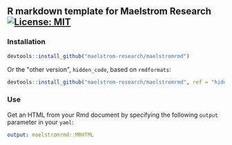 R markdown template for Maelstrom Research [![License: MIT](https://img.shields.io/badge/License-MIT-yellow.svg)](https://opensource.org/licenses/MIT)
------------------------------------------------------------------------------------------------------------------------------------------------------

### Installation

``` r
devtools::install_github("maelstrom-research/maelstromrmd")
```

Or the "other version", `hidden_code`, based on `rmdformats`:

``` r
devtools::install_github("maelstrom-research/maelstromrmd", ref = "hidden_code")
```

### Use

Get an HTML from your Rmd document by specifying the following `output` parameter in your `yaml`:

``` yaml
output: maelstromrmd::MRHTML
```
